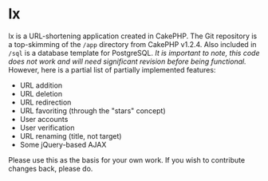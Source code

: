 # lx

lx is a URL-shortening application created in CakePHP. The Git
repository is a top-skimming of the `/app` directory from CakePHP
v1.2.4. Also included in `/sql` is a database template for PostgreSQL.
*It is important to note, this code does not work and will need
significant revision before being functional.*  However, here is a
partial list of partially implemented features:

- URL addition
- URL deletion 
- URL redirection
- URL favoriting (through the "stars" concept)
- User accounts
- User verification
- URL renaming (title, not target)
- Some jQuery-based AJAX

Please use this as the basis for your own work.  If you wish to
contribute changes back, please do.


